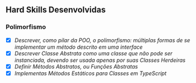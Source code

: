 ## Hard Skills Desenvolvidas

### Polimorfismo

- [X] _Descrever, como pilar da POO, o polimorfismo: múltiplas formas de se implementar um método descrito em uma interface_
- [X] _Descrever Classe Abstrata como uma classe que não pode ser instanciada, devendo ser usada apenas por suas Classes Herdeiras_
- [X] _Definir Métodos Abstratos, ou Funções Abstratas_
- [X] _Implementas Métodos Estáticos para Classes em TypeScript_
